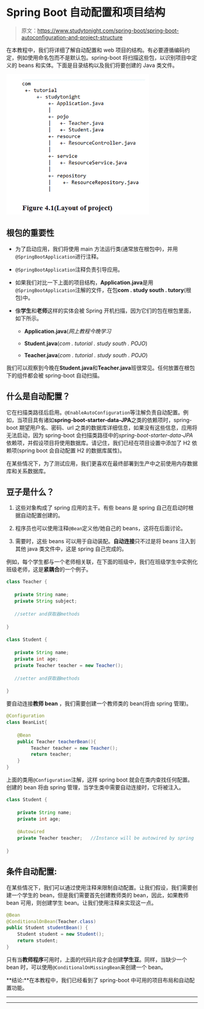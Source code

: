 # Spring Boot 自动配置和项目结构

> 原文：<https://www.studytonight.com/spring-boot/spring-boot-autoconfiguration-and-project-structure>

在本教程中，我们将详细了解自动配置和 web 项目的结构。有必要遵循编码约定，例如使用命名包而不是默认包。spring-boot 将扫描这些包，以识别项目中定义的 beans 和实体。下面是目录结构以及我们将要创建的 Java 类文件。

![](img/4634ccc27ac847c0c0236ccc0d2f617e.png)

## 根包的重要性

*   为了启动应用，我们将使用 main 方法运行类(通常放在根包中)，并用`@SpringBootApplication`进行注释。

*   `@SpringBootApplication`注释负责引导应用。

*   如果我们对比一下上面的项目结构，**Application.java**是用`@SpringBootApplication`注解的文件，在包**com . study south . tutory**(根包)中。

*   像**学生**和**老师**这样的实体会被 Spring 开机扫描，因为它们的包在根包里面，如下所示。

    *   **Application.java**(*网上教程今晚学习*

    *   **Student.java**(*com . tutorial . study south . POJO*)

    *   **Teacher.java**(*com . tutorial . study south . POJO*)

我们可以观察到今晚在**Student.java**和**Teacher.java**班很常见。任何放置在根包下的组件都会被 spring-boot 自动扫描。

## 什么是自动配置？

它在扫描类路径后启用。`@EnableAutoConfiguration`等注解负责自动配置。例如，当项目具有诸如**spring-boot-starter-data-JPA**之类的依赖项时，spring-boot 期望用户名、密码、url 之类的数据库详细信息，如果没有这些信息，应用将无法启动，因为 spring-boot 会扫描类路径中的*spring-boot-starter-data-JPA*依赖项，并假设项目将使用数据库。请记住，我们已经在项目设置中添加了 H2 依赖项(spring boot 会自动配置 H2 的数据库属性)。

在某些情况下，为了测试应用，我们更喜欢在最终部署到生产中之前使用内存数据库和关系数据库。

## 豆子是什么？

1.  这些对象构成了 spring 应用的主干。有些 beans 是 spring 自己在启动时根据自动配置创建的。

2.  程序员也可以使用注释`@Bean`定义他/她自己的 beans，这将在后面讨论。

3.  需要时，这些 beans 可以用于自动装配。**自动连接**只不过是将 beans 注入到其他 java 类文件中，这是 spring 自己完成的。

例如，每个学生都与一个老师相关联，在下面的班级中，我们在班级学生中实例化班级老师，这是**紧耦合**的一个例子。

```java
class Teacher {

   private String name;
   private String subject;

   //setter and获取器methods

}

class Student {

   private String name;
   private int age;
   private Teacher teacher = new Teacher();

   //setter and获取器methods

}
```

要自动连接**教师 bean** ，我们需要创建一个教师类的 bean(将由 spring 管理)。

```java
@Configuration
class BeanList{

    @Bean
    public Teacher teacherBean(){
         Teacher teacher = new Teacher();
         return teacher;
    }
}
```

上面的类用`@Configuration`注解，这样 spring boot 就会在类内查找任何配置。创建的 bean 将由 spring 管理，当学生类中需要自动连接时，它将被注入。

```java
class Student {

    private String name;
    private int age;

    @Autowired
    private Teacher teacher;   //Instance will be autowired by spring

}
```

## 条件自动配置:

在某些情况下，我们可以通过使用注释来限制自动配置。让我们假设，我们需要创建一个学生的 bean，但是我们需要首先创建教师类的 bean，因此，如果教师 bean 可用，则创建学生 bean。让我们使用注释来实现这一点。

```java
@Bean
@ConditionalOnBean(Teacher.class)
public Student studentBean() {
    Student student = new Student();
    return student;
}
```

只有当**教师程序**可用时，上面的代码片段才会创建**学生豆**。同样，当缺少一个 bean 时，可以使用`@ConditionalOnMissingBean`来创建一个 bean。

**结论:**在本教程中，我们已经看到了 spring-boot 中可用的项目布局和自动配置功能。

* * *

* * *
